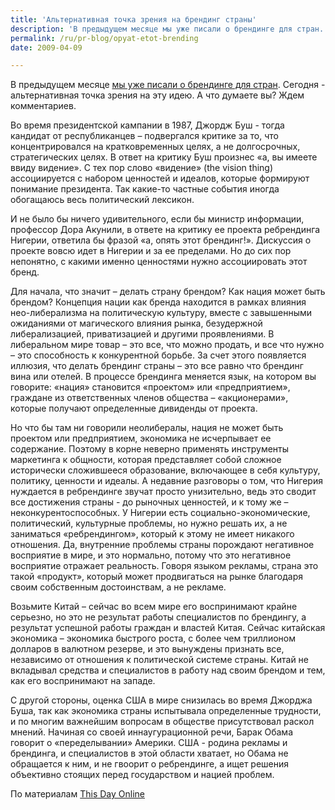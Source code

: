 ```yaml
---
title: 'Альтернативная точка зрения на брендинг страны'
description: 'В предыдущем месяце мы уже писали о брендинге для стран. Сегодня - альтернативная точка зрения на эту идею. А что думаете вы? Ждем комментариев.'
permalink: /ru/pr-blog/opyat-etot-brending
date: 2009-04-09

---
```


В предыдущем месяце <a href="/ru/pr-blog/country-branding">мы уже писали о брендинге для стран</a>. Сегодня - альтернативная точка зрения на эту идею. А что думаете вы? Ждем комментариев.

Во время президентской кампании в 1987, Джордж Буш  - тогда кандидат от республиканцев – подвергался критике за то, что концентрировался на кратковременных целях, а не долгосрочных, стратегических целях. В ответ на критику Буш произнес «а, вы имеете ввиду видение». С тех пор слово «видение» (the vision thing) ассоциируется с набором ценностей и идеалов, которые формируют понимание президента. Так какие-то частные события иногда обогащаюсь весь политический лексикон.

И не было бы ничего удивительного, если бы министр информации, профессор Дора Акунили, в ответе на критику ее проекта ребрендинга Нигерии, ответила бы фразой «а, опять этот брендинг!».  Дискуссия о проекте вовсю идет в Нигерии и за ее пределами. Но до сих пор непонятно, с какими именно ценностями нужно ассоциировать этот бренд.

Для начала, что значит – делать страну брендом? Как нация может быть брендом? Концепция нации как бренда находится в рамках влияния нео-либерализма на политическую культуру, вместе с завышенными ожиданиями от магического влияния рынка, безудержной либерализацией, приватизацией и другими проявлениями. В либеральном мире товар – это все, что можно продать, и все что нужно – это способность к конкурентной борьбе. За счет этого появляется иллюзия,  что делать брендинг страны – это все равно что брендинг вина или отелей. В процессе брендинга меняется язык, на котором вы говорите: «нация» становится «проектом» или «предприятием», граждане из ответственных членов общества – «акционерами», которые получают определенные дивиденды от проекта.

Но что бы там ни говорили неолибералы, нация не может быть проектом или предприятием, экономика не исчерпывает ее содержание. Поэтому в корне неверно применять инструменты маркетинга к общности, которая представляет собой сложное исторически сложившееся образование, включающее в себя культуру, политику, ценности и идеалы. А недавние разговоры о том, что Нигерия нуждается в ребрендинге звучат просто унизительно, ведь это сводит все достижения страны  - до рыночных ценностей, и к тому же – неконкурентоспособных. У Нигерии есть социально-экономические, политический, культурные проблемы, но нужно решать их, а не заниматься «ребрендингом», который к этому не имеет никакого отношения. Да, внутренние проблемы страны порождают негативное восприятие в мире, и это нормально, потому что это негативное восприятие отражает реальность. Говоря языком рекламы, страна это такой «продукт», который может продвигаться на рынке благодаря своим собственным достоинствам, а не  рекламе.

Возьмите Китай – сейчас во всем мире его воспринимают крайне серьезно, но это не результат работы специалистов по брендингу, а результат успешной работы граждан и властей Китая. Сейчас китайская экономика – экономика быстрого роста, с более чем триллионом долларов в валютном резерве, и это вынуждены признать все, независимо от отношения к политической системе страны. Китай не вкладывал средства и специалистов в работу над своим брендом и тем, как его воспринимают на западе.

С другой стороны, оценка США в мире снизилась во время Джорджа Буша, так как экономика страны испытывала определенные трудности, и по многим важнейшим вопросам в обществе присутствовал раскол мнений. Начиная со своей иннаугурационной речи, Барак Обама говорит о «переделывании» Америки. США - родина рекламы и брендинга, и  специалистов в этой области хватает, но Обама не обращается к ним, и не гвоорит о ребрендинге, а ищет решения объективно стоящих перед государством и нацией проблем.

По материалам <a href="http://www.thisdayonline.com/nview.php?id=140326"> This Day Online </a>

